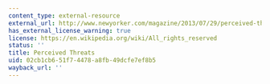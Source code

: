 ```yaml
---
content_type: external-resource
external_url: http://www.newyorker.com/magazine/2013/07/29/perceived-threats
has_external_license_warning: true
license: https://en.wikipedia.org/wiki/All_rights_reserved
status: ''
title: Perceived Threats
uid: 02cb1cb6-51f7-4478-a8fb-49dcfe7ef8b5
wayback_url: ''
---
```

